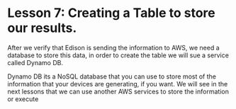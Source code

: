 # Lesson 7: Creating a Table to store our results.

After we verify that Edison is sending the information to AWS, we need a database to store this data, in order to create the table we will sue a service called Dynamo DB.

Dynamo DB its a NoSQL database that you can use to store most of the information that your devices are generating, if you want. We will see in the next lessons that we can use another AWS services to store the information or execute 